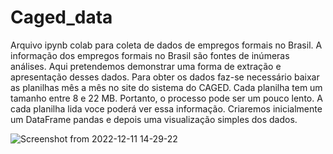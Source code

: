 # Caged_data
Arquivo ipynb colab para coleta de dados de empregos formais no Brasil.
A informação dos empregos formais no Brasil são fontes de inúmeras análises. Aqui pretendemos demonstrar uma forma de extração e apresentação desses dados. Para obter os dados faz-se necessário baixar as planilhas mês a mês no site do sistema do CAGED. Cada planilha tem um tamanho entre 8 e 22 MB. Portanto, o processo pode ser um pouco lento. A cada planilha lida voce poderá ver essa informação. Criaremos inicialmente um DataFrame pandas e depois uma visualização simples dos dados.


![Screenshot from 2022-12-11 14-29-22](https://user-images.githubusercontent.com/1222593/206919352-eff08d3d-795c-46c0-9ed6-548538973dee.png)
